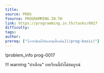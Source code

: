 ```yaml
---
title: 
source: PROG
fsource: PROGRAMMING.IN.TH
link: https://programming.in.th/tasks/0017
difficulty: 
tags: 
author: 
prereq: ["[การเขียนโปรแกรมเบื้องต้น](/prog-basic)"]
---
```


!problem_info prog-0017

!!! warning "คำเตือน"
    บทเรียนนี้ยังไม่สมบูรณ์